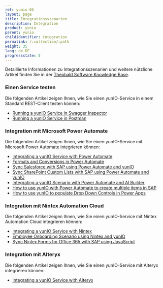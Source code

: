 ```yaml
---
ref: yunio-05
layout: page
title: Integrationsszenarien
description: Integration
product: yunio
parent: yunio
childidentifier: integration
permalink: /:collection/:path
weight: 35
lang: de_DE
progressstate: 5
---
```


Detaillierte Informationen zu Integrationsszenarien und weitere nützliche Artikel finden Sie in der [Theobald Software Knowledge Base](https://kb.theobald-software.com/yunio).

### Einen Service testen
Die folgenden Artikel zeigen Ihnen, wie Sie einen yunIO-Service in einem Standard REST-Client testen können:
- [Running a yunIO Service in Swagger Inspector](https://kb.theobald-software.com/yunio/running-a-yunio-service-in-swagger-inspector)
- [Running a yunIO Service in Postman](https://kb.theobald-software.com/yunio/running-a-yunio-service-in-postman)

### Integration mit Microsoft Power Automate
Die folgenden Artikel zeigen Ihnen, wie Sie einen yunIO-Service mit Microsoft Power Automate integrieren können:
- [Integrating a yunIO Service with Power Automate](https://kb.theobald-software.com/yunio/integrating-a-yunio-service-with-power-automate)
- [Formats and Conversions in Power Automate](https://kb.theobald-software.com/yunio/conversion-in-power-automate)
- [Sync Salesforce with SAP using Power Automate and yunIO](https://kb.theobald-software.com/yunio/salesforce-power-automate-scenario)
- [Sync SharePoint Custom Lists with SAP using Power Automate and yunIO](https://kb.theobald-software.com/yunio/sharepoint-purchase-requisition-with-yunIO)
- [Integrating a yunIO Scenario with Power Automate and AI Builder](https://kb.theobald-software.com/yunio/integration-scenario-with-yunio-and-the-ai-builder)
- [How to use yunIO with Power Automate to create multiple items in SAP](https://kb.theobald-software.com/yunio/yunio-power-automate-with-create-multiple-items)
- [How to use yunIO to populate Drop Down Controls in Power Apps](https://kb.theobald-software.com/yunio/populating-drop-down-controls-in-power-apps)

### Integration mit Nintex Automation Cloud
Die folgenden Artikel zeigen Ihnen, wie Sie einen yunIO-Service mit Nintex Automation Cloud integrieren können:
- [Integrating a yunIO Service with Nintex](https://kb.theobald-software.com/yunio/integrating-a-yunio-service-with-nintex)
- [Employee Onboarding Scenario using Nintex and yunIO](https://kb.theobald-software.com/yunio/personell-actions-with-nintex-and-yunio)
- [Sync Nintex Forms for Office 365 with SAP using JavaScript](https://kb.theobald-software.com/yunio/sync-nintex-forms-for-office365)

### Integration mit Alteryx
Die folgenden Artikel zeigen Ihnen, wie Sie einen yunIO-Service mit Alteryx integrieren können:
- [Integrating a yunIO Service with Alteryx](https://kb.theobald-software.com/yunio/integrating-a-yunio-service-with-alteryx)